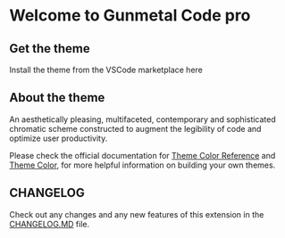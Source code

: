 # Welcome to Gunmetal Code pro

## Get the theme

Install the theme from the VSCode marketplace here

## About the theme

An aesthetically pleasing, multifaceted, contemporary and sophisticated chromatic scheme constructed to augment the legibility of code and optimize user productivity.

Please check the official documentation for
[Theme Color Reference](https://code.visualstudio.com/docs/getstarted/theme-color-reference) and
[Theme Color](https://code.visualstudio.com/docs/getstarted/themes), for more helpful information on building your own themes.

## CHANGELOG

Check out any changes and any new features of this extension in the [CHANGELOG.MD](https://github.com/DrInfinite/gunmetal-code-pro/blob/main/CHANGELOG.md) file.
